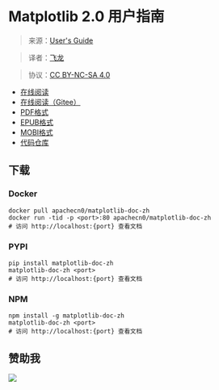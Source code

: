 # Matplotlib 2.0 用户指南

> 来源：[User's Guide](http://matplotlib.org/users/index.html)

> 译者：[飞龙](https://github.com/)

> 协议：[CC BY-NC-SA 4.0](http://creativecommons.org/licenses/by-nc-sa/4.0/)

+ [在线阅读](https://mpl.apachecn.org)
+ [在线阅读（Gitee）](https://apachecn.gitee.io/matplotlib-doc-zh/)
+ [PDF格式](https://www.gitbook.com/download/pdf/book/wizardforcel/matplotlib-user-guide)
+ [EPUB格式](https://www.gitbook.com/download/epub/book/wizardforcel/matplotlib-user-guide)
+ [MOBI格式](https://www.gitbook.com/download/mobi/book/wizardforcel/matplotlib-user-guide)
+ [代码仓库](https://github.com/wizardforcel/matplotlib-user-guide-zh)

## 下载

### Docker

```
docker pull apachecn0/matplotlib-doc-zh
docker run -tid -p <port>:80 apachecn0/matplotlib-doc-zh
# 访问 http://localhost:{port} 查看文档
```

### PYPI

```
pip install matplotlib-doc-zh
matplotlib-doc-zh <port>
# 访问 http://localhost:{port} 查看文档
```

### NPM

```
npm install -g matplotlib-doc-zh
matplotlib-doc-zh <port>
# 访问 http://localhost:{port} 查看文档
```

## 赞助我

![](http://upload-images.jianshu.io/upload_images/118142-fe132ca3591a3d52.png)
